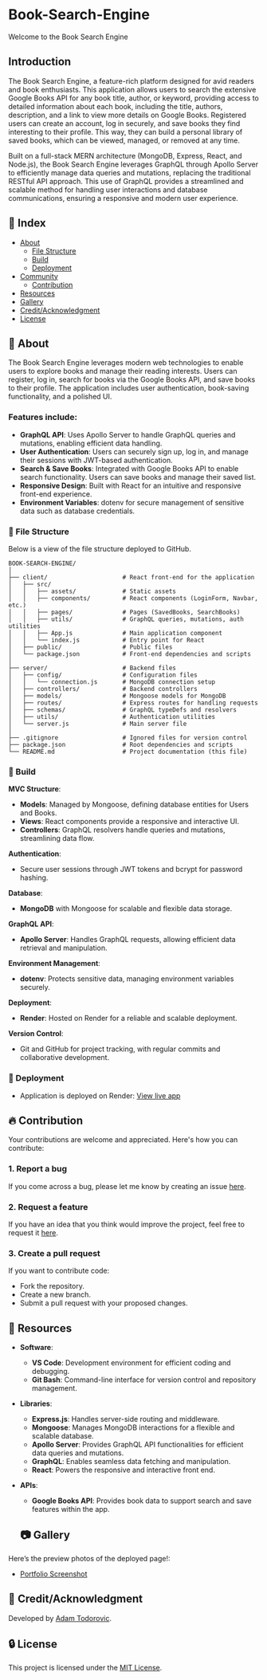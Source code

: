 # Book-Search-Engine

Welcome to the Book Search Engine

## Introduction

The Book Search Engine, a feature-rich platform designed for avid readers and book enthusiasts. This application allows users to search the extensive Google Books API for any book title, author, or keyword, providing access to detailed information about each book, including the title, authors, description, and a link to view more details on Google Books. Registered users can create an account, log in securely, and save books they find interesting to their profile. This way, they can build a personal library of saved books, which can be viewed, managed, or removed at any time.

Built on a full-stack MERN architecture (MongoDB, Express, React, and Node.js), the Book Search Engine leverages GraphQL through Apollo Server to efficiently manage data queries and mutations, replacing the traditional RESTful API approach. This use of GraphQL provides a streamlined and scalable method for handling user interactions and database communications, ensuring a responsive and modern user experience.

## :ledger: Index

- [About](#beginner-about)
  - [File Structure](#file_folder-file-structure)
  - [Build](#hammer-build)
  - [Deployment](#rocket-deployment)
- [Community](#cherry_blossom-community)
  - [Contribution](#fire-contribution)
- [Resources](#page_facing_up-resources)
- [Gallery](#camera-gallery)
- [Credit/Acknowledgment](#star2-creditacknowledgment)
- [License](#lock-license)

## :beginner: About

The Book Search Engine leverages modern web technologies to enable users to explore books and manage their reading interests. Users can register, log in, search for books via the Google Books API, and save books to their profile. The application includes user authentication, book-saving functionality, and a polished UI.

### Features include:

- **GraphQL API**: Uses Apollo Server to handle GraphQL queries and mutations, enabling efficient data handling.
- **User Authentication**: Users can securely sign up, log in, and manage their sessions with JWT-based authentication.
- **Search & Save Books**: Integrated with Google Books API to enable search functionality. Users can save books and manage their saved list.
- **Responsive Design**: Built with React for an intuitive and responsive front-end experience.
- **Environment Variables**: dotenv for secure management of sensitive data such as database credentials.

### :file_folder: File Structure

Below is a view of the file structure deployed to GitHub.

```plaintext
BOOK-SEARCH-ENGINE/
│
├── client/                     # React front-end for the application
│   ├── src/
│   │   ├── assets/             # Static assets
│   │   ├── components/         # React components (LoginForm, Navbar, etc.)
│   │   ├── pages/              # Pages (SavedBooks, SearchBooks)
│   │   ├── utils/              # GraphQL queries, mutations, auth utilities
│   │   ├── App.js              # Main application component
│   │   └── index.js            # Entry point for React
│   ├── public/                 # Public files
│   └── package.json            # Front-end dependencies and scripts
│
├── server/                     # Backend files
│   ├── config/                 # Configuration files
│   │   └── connection.js       # MongoDB connection setup
│   ├── controllers/            # Backend controllers
│   ├── models/                 # Mongoose models for MongoDB
│   ├── routes/                 # Express routes for handling requests
│   ├── schemas/                # GraphQL typeDefs and resolvers
│   ├── utils/                  # Authentication utilities
│   └── server.js               # Main server file
│
├── .gitignore                  # Ignored files for version control
├── package.json                # Root dependencies and scripts
└── README.md                   # Project documentation (this file)
```

### :hammer: Build

**MVC Structure**:
- **Models**: Managed by Mongoose, defining database entities for Users and Books.
- **Views**: React components provide a responsive and interactive UI.
- **Controllers**: GraphQL resolvers handle queries and mutations, streamlining data flow.

**Authentication**:
- Secure user sessions through JWT tokens and bcrypt for password hashing.

**Database**:
- **MongoDB** with Mongoose for scalable and flexible data storage.

**GraphQL API**:
- **Apollo Server**: Handles GraphQL requests, allowing efficient data retrieval and manipulation.

**Environment Management**:
- **dotenv**: Protects sensitive data, managing environment variables securely.

**Deployment**:
- **Render**: Hosted on Render for a reliable and scalable deployment.

**Version Control**:
- Git and GitHub for project tracking, with regular commits and collaborative development.

### :rocket: Deployment

- Application is deployed on Render: [View live app](https://book-search-engine-backend-hwm2.onrender.com)

## :fire: Contribution

Your contributions are welcome and appreciated. Here's how you can contribute:

### 1. **Report a bug**
If you come across a bug, please let me know by creating an issue [here](https://github.com/ProjectAdam95/Book-Search-Engine/issues).

### 2. **Request a feature**
If you have an idea that you think would improve the project, feel free to request it [here](https://github.com/ProjectAdam95/Book-Search-Engine/issues). 

### 3. **Create a pull request**
If you want to contribute code:
- Fork the repository.
- Create a new branch.
- Submit a pull request with your proposed changes.


## :page_facing_up: Resources

- **Software**: 
  - **VS Code**: Development environment for efficient coding and debugging.
  - **Git Bash**: Command-line interface for version control and repository management.

- **Libraries**: 
  - **Express.js**: Handles server-side routing and middleware.
  - **Mongoose**: Manages MongoDB interactions for a flexible and scalable database.
  - **Apollo Server**: Provides GraphQL API functionalities for efficient data queries and mutations.
  - **GraphQL**: Enables seamless data fetching and manipulation.
  - **React**: Powers the responsive and interactive front end.

- **APIs**: 
  - **Google Books API**: Provides book data to support search and save features within the app.

  ## :camera: Gallery

Here’s the preview photos of the deployed page!:

- [Portfolio Screenshot](https://imgur.com/a/EHFy65u)

## :star2: Credit/Acknowledgment

Developed by [Adam Todorovic](https://github.com/ProjectAdam95).

## :lock: License

This project is licensed under the [MIT License](https://opensource.org/licenses/MIT).
